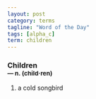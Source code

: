 ```yaml
---
layout: post
category: terms
tagline: "Word of the Day"
tags: [alpha_c]
term: children
---
```


<h3>Children<br/> <small>&mdash; n. (child<span>&middot;</span>ren)</small></h3>
<p><ol><li>a cold songbird</li>
</ol></p>
